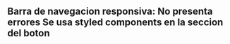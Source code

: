 Barra de navegacion responsiva:
No presenta errores
Se usa styled components en la seccion del boton
------------------------------------------------
